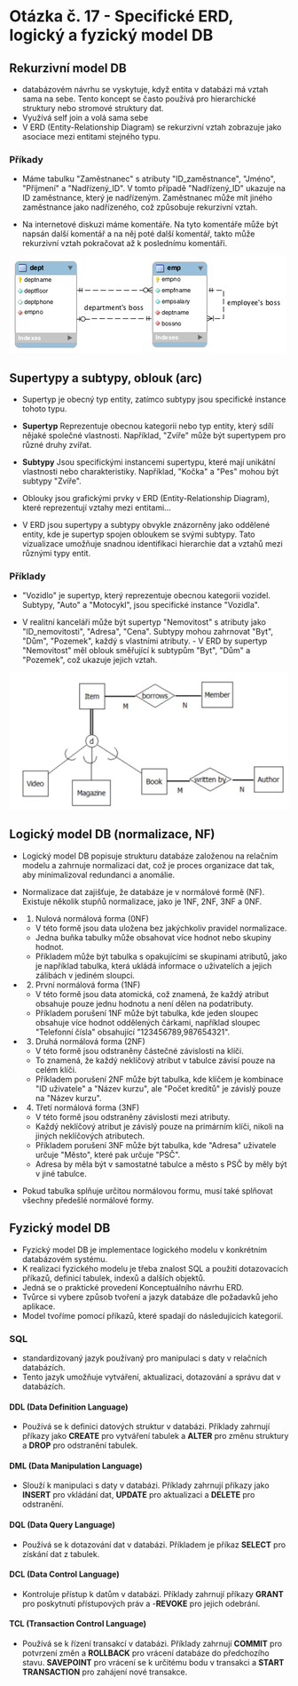 # Otázka č. 17 - Specifické ERD, logický a fyzický model DB


## Rekurzivní model DB

- databázovém návrhu se vyskytuje, když entita v databázi má vztah sama na sebe. Tento koncept se často používá pro hierarchické struktury nebo stromové struktury dat.
- Využívá self join a volá sama sebe
- V ERD (Entity-Relationship Diagram) se rekurzivní vztah zobrazuje jako asociace mezi entitami stejného typu.

### Příkady 
- Máme tabulku "Zaměstnanec" s atributy "ID_zaměstnance", "Jméno", "Příjmení" a "Nadřízený_ID". V tomto případě "Nadřízený_ID" ukazuje na ID zaměstnance, který je nadřízeným. Zaměstnanec může mít jiného zaměstnance jako nadřízeného, což způsobuje rekurzivní vztah.

- Na internetové diskuzi máme komentáře. Na tyto komentáře může být napsán další komentář a na něj poté další komentář,  takto může rekurzivní vztah pokračovat až k poslednímu komentáři.

![rekurze](img/17/rekurze.png)

## Supertypy a subtypy, oblouk (arc)

- Supertyp je obecný typ entity, zatímco subtypy jsou specifické instance tohoto typu.

- **Supertyp** Reprezentuje obecnou kategorii nebo typ entity, který sdílí nějaké společné vlastnosti. Například, "Zvíře" může být supertypem pro různé druhy zvířat.
- **Subtypy** Jsou specifickými instancemi supertypu, které mají unikátní vlastnosti nebo charakteristiky. Například, "Kočka" a "Pes" mohou být subtypy "Zvíře".

- Oblouky jsou grafickými prvky v ERD (Entity-Relationship Diagram), které reprezentují vztahy mezi entitami...

- V ERD jsou supertypy a subtypy obvykle znázorněny jako oddělené entity, kde je supertyp spojen obloukem se svými subtypy. Tato vizualizace umožňuje snadnou identifikaci hierarchie dat a vztahů mezi různými typy entit.

### Příklady

- "Vozidlo" je supertyp, který reprezentuje obecnou kategorii vozidel. Subtypy, "Auto" a "Motocykl", jsou specifické instance "Vozidla".

- V realitní kanceláři může být supertyp "Nemovitost" s atributy jako "ID_nemovitosti", "Adresa", "Cena". Subtypy mohou zahrnovat "Byt", "Dům", "Pozemek", každý s vlastními atributy. - V ERD by supertyp "Nemovitost" měl oblouk směřující k subtypům "Byt", "Dům" a "Pozemek", což ukazuje jejich vztah.

![supertyp a subtyp](img/17/superasubtyp.png)

## Logický model DB (normalizace, NF)

- Logický model DB popisuje strukturu databáze založenou na relačním modelu a zahrnuje normalizaci dat, což je proces organizace dat tak, aby minimalizoval redundanci a anomálie.

- Normalizace dat zajišťuje, že databáze je v normálové formě (NF). Existuje několik stupňů normalizace, jako je 1NF, 2NF, 3NF a 0NF.

- 1. Nulová normálová forma (0NF)
    - V této formě jsou data uložena bez jakýchkoliv pravidel normalizace. 
    - Jedna buňka tabulky může obsahovat více hodnot nebo skupiny hodnot. 
    - Příkladem může být tabulka s opakujícími se skupinami atributů, jako je například tabulka, která ukládá informace o uživatelích a jejich zálibách v jediném sloupci.
- 2. První normálová forma (1NF)
    - V této formě jsou data atomická, což znamená, že každý atribut obsahuje pouze jednu hodnotu a není dělen na podatributy.
    - Příkladem porušení 1NF může být tabulka, kde jeden sloupec obsahuje více hodnot oddělených čárkami, například sloupec "Telefonní čísla" obsahující "123456789,987654321".
- 3. Druhá normálová forma (2NF)
    - V této formě jsou odstraněny částečné závislosti na klíči. 
    - To znamená, že každý neklíčový atribut v tabulce závisí pouze na celém klíči. 
    - Příkladem porušení 2NF může být tabulka, kde klíčem je kombinace "ID uživatele" a "Název kurzu", ale "Počet kreditů" je závislý pouze na "Název kurzu".
- 4. Třetí normálová forma (3NF)
    - V této formě jsou odstraněny  závislosti mezi atributy.
    - Každý neklíčový atribut je závislý pouze na primárním klíči, nikoli na jiných neklíčových atributech.
    - Příkladem porušení 3NF může být tabulka, kde "Adresa" uživatele určuje "Město", které pak určuje "PSČ".
    - Adresa by měla být v samostatné tabulce a město s PSČ by měly být v jiné tabulce.

- Pokud tabulka splňuje určitou normálovou formu, musí také splňovat všechny předešlé normálové formy.

## Fyzický model DB

- Fyzický model DB je implementace logického modelu v konkrétním databázovém systému.
- K realizaci fyzického modelu je třeba znalost SQL a použití dotazovacích příkazů, definicí tabulek, indexů a dalších objektů.
- Jedná se o praktické provedení Konceptuálního návrhu ERD.
- Tvůrce si vybere způsob tvoření a jazyk databáze dle požadavků jeho aplikace.
- Model tvoříme pomocí příkazů, které spadají do následujících kategorií.

### SQL

- standardizovaný jazyk používaný pro manipulaci s daty v relačních databázích. 
- Tento jazyk umožňuje vytváření, aktualizaci, dotazování a správu dat v databázích. 

#### DDL (Data Definition Language)

- Používá se k definici datových struktur v databázi. Příklady zahrnují příkazy jako **CREATE** pro vytváření tabulek a **ALTER** pro změnu struktury a **DROP**  pro odstranění tabulek.

#### DML (Data Manipulation Language)

- Slouží k manipulaci s daty v databázi. Příklady zahrnují příkazy jako **INSERT** pro vkládání dat, **UPDATE** pro aktualizaci a **DELETE** pro odstranění.

#### DQL (Data Query Language)

- Používá se k dotazování dat v databázi. Příkladem je příkaz **SELECT** pro získání dat z tabulek.

#### DCL (Data Control Language)

- Kontroluje přístup k datům v databázi. Příklady zahrnují příkazy **GRANT** pro poskytnutí přístupových práv a -**REVOKE** pro jejich odebrání.

#### TCL (Transaction Control Language)

- Používá se k řízení transakcí v databázi. Příklady zahrnují **COMMIT** pro potvrzení změn a **ROLLBACK** pro vrácení databáze do předchozího stavu. **SAVEPOINT** pro vrácení se k určitému bodu v transakci a **START TRANSACTION** pro zahájení nové transakce.